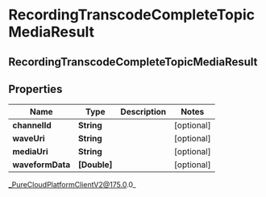 # RecordingTranscodeCompleteTopicMediaResult

## RecordingTranscodeCompleteTopicMediaResult

## Properties

|Name | Type | Description | Notes|
|------------ | ------------- | ------------- | -------------|
| **channelId** | **String** |  | [optional] |
| **waveUri** | **String** |  | [optional] |
| **mediaUri** | **String** |  | [optional] |
| **waveformData** | **[Double]** |  | [optional] |



_PureCloudPlatformClientV2@175.0.0_
